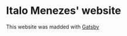 # Italo Menezes' website

This website was madded with [Gatsby](https://www.gatsbyjs.org/ "Gatsby's Homepage")

